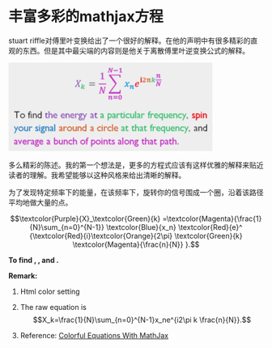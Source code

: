 # 丰富多彩的mathjax方程

stuart riffle对傅里叶变换给出了一个很好的解释。在他的声明中有很多精彩的直观的东西。但是其中最尖端的内容则是他关于离散傅里叶逆变换公式的解释。

![Mou icon](figure1.png)

多么精彩的陈述。我的第一个想法是，更多的方程式应该有这样优雅的解释来贴近读者的理解。我希望能够以这种风格来给出清晰的解释。

为了发现特定频率下的能量，在该频率下，旋转你的信号围成一个圈，沿着该路径平均地做大量的点。

$$\textcolor{Purple}{X}_\textcolor{Green}{k}
=\textcolor{Magenta}{\frac{1}{N}\sum_{n=0}^{N-1}}
\textcolor{Blue}{x_n}
\textcolor{Red}{e}^
{\textcolor{Red}{i}\textcolor{Orange}{2\pi} 
\textcolor{Green}{k}
\textcolor{Magenta}{\frac{n}{N}}
}.$$

**To find   ,    , and .**

**Remark:**

1.  Html color setting

2.  The raw equation is $$X_k=\frac{1}{N}\sum_{n=0}^{N-1}x_ne^{i2\pi k \frac{n}{N}}.$$

3.  Reference: [Colorful Equations With MathJax](http://adereth.github.io/blog/2013/11/29/colorful-equations/)